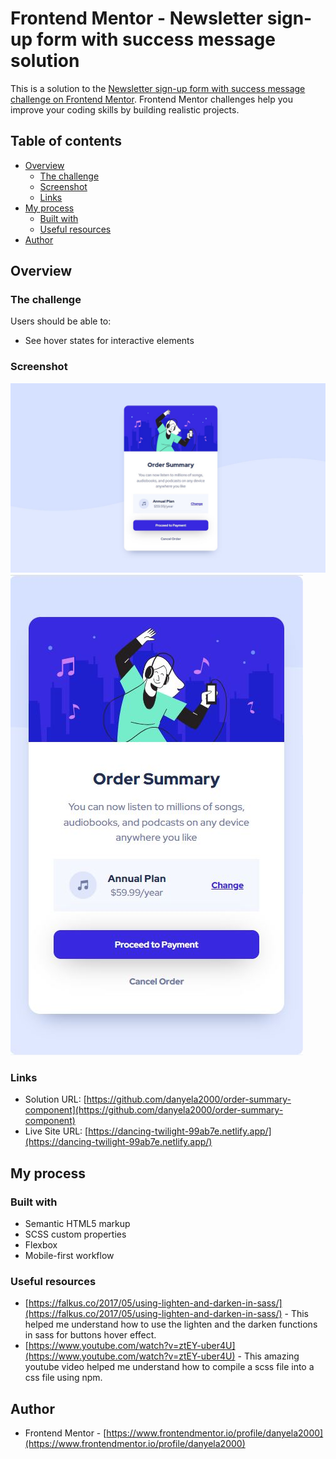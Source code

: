 # Frontend Mentor - Newsletter sign-up form with success message solution

This is a solution to the [Newsletter sign-up form with success message challenge on Frontend Mentor](https://www.frontendmentor.io/challenges/newsletter-signup-form-with-success-message-3FC1AZbNrv). Frontend Mentor challenges help you improve your coding skills by building realistic projects. 

## Table of contents

- [Overview](#overview)
  - [The challenge](#the-challenge)
  - [Screenshot](#screenshot)
  - [Links](#links)
- [My process](#my-process)
  - [Built with](#built-with)
  - [Useful resources](#useful-resources)
- [Author](#author)


## Overview

### The challenge

Users should be able to:

- See hover states for interactive elements


### Screenshot

![Desktop version](/screenshots/desktop-ss.JPG)
![Mobile version](/screenshots/mobile-ss.JPG)


### Links

- Solution URL: [https://github.com/danyela2000/order-summary-component](https://github.com/danyela2000/order-summary-component)
- Live Site URL: [https://dancing-twilight-99ab7e.netlify.app/](https://dancing-twilight-99ab7e.netlify.app/)

## My process

### Built with

- Semantic HTML5 markup
- SCSS custom properties
- Flexbox
- Mobile-first workflow

### Useful resources

- [https://falkus.co/2017/05/using-lighten-and-darken-in-sass/](https://falkus.co/2017/05/using-lighten-and-darken-in-sass/) - This helped me understand how to use the lighten and the darken functions in sass for buttons hover effect.
- [https://www.youtube.com/watch?v=ztEY-uber4U](https://www.youtube.com/watch?v=ztEY-uber4U) - This amazing youtube video helped me understand how to compile a scss file into a css file using npm.

## Author

- Frontend Mentor - [https://www.frontendmentor.io/profile/danyela2000](https://www.frontendmentor.io/profile/danyela2000)

